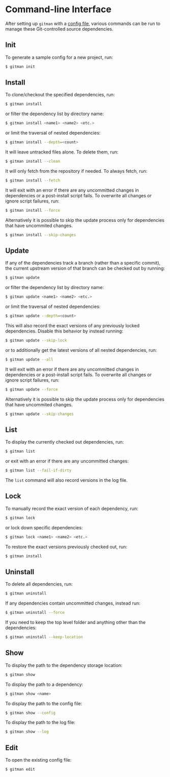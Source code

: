 # Command-line Interface

After setting up `gitman` with a [config file](../index.md#setup), various commands can be run to manage these Git-controlled source dependencies.

## Init

To generate a sample config for a new project, run:

```sh
$ gitman init
```

## Install

To clone/checkout the specified dependencies, run:

```sh
$ gitman install
```

or filter the dependency list by directory name:

```sh
$ gitman install <name1> <name2> <etc.>
```

or limit the traversal of nested dependencies:

```sh
$ gitman install --depth=<count>
```

It will leave untracked files alone. To delete them, run:

```sh
$ gitman install --clean
```

It will only fetch from the repository if needed. To always fetch, run:

```sh
$ gitman install --fetch
```

It will exit with an error if there are any uncommitted changes in dependencies or a post-install script fails. To overwrite all changes or ignore script failures, run:

```sh
$ gitman install --force
```

Alternatively it is possible to skip the update process only for dependencies that have uncommited changes.

```sh
$ gitman install --skip-changes
```


## Update

If any of the dependencies track a branch (rather than a specific commit), the current upstream version of that branch can be checked out by running:

```sh
$ gitman update
```

or filter the dependency list by directory name:

```sh
$ gitman update <name1> <name2> <etc.>
```

or limit the traversal of nested dependencies:

```sh
$ gitman update --depth=<count>
```

This will also record the exact versions of any previously locked dependencies. Disable this behavior by instead running:

```sh
$ gitman update --skip-lock
```

or to additionally get the latest versions of all nested dependencies, run:

```sh
$ gitman update --all
```

It will exit with an error if there are any uncommitted changes in dependencies or a post-install script fails. To overwrite all changes or ignore script failures, run:

```sh
$ gitman update --force
```

Alternatively it is possible to skip the update process only for dependencies that have uncommited changes.

```sh
$ gitman update --skip-changes
```

## List

To display the currently checked out dependencies, run:

```sh
$ gitman list
```

or exit with an error if there are any uncommitted changes:

```sh
$ gitman list --fail-if-dirty
```

The `list` command will also record versions in the log file.

## Lock

To manually record the exact version of each dependency, run:

```sh
$ gitman lock
```

or lock down specific dependencies:

```sh
$ gitman lock <name1> <name2> <etc.>
```

To restore the exact versions previously checked out, run:

```sh
$ gitman install
```

## Uninstall

To delete all dependencies, run:

```sh
$ gitman uninstall
```

If any dependencies contain uncommitted changes, instead run:

```sh
$ gitman uninstall --force
```

If you need to keep the top level folder and anything other than the dependencies:

```sh
$ gitman uninstall --keep-location
```

## Show

To display the path to the dependency storage location:

```sh
$ gitman show
```

To display the path to a dependency:

```sh
$ gitman show <name>
```

To display the path to the config file:

```sh
$ gitman show --config
```

To display the path to the log file:

```sh
$ gitman show --log
```

## Edit

To open the existing config file:

```sh
$ gitman edit
```
